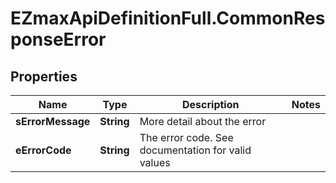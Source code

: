 # EZmaxApiDefinitionFull.CommonResponseError

## Properties

Name | Type | Description | Notes
------------ | ------------- | ------------- | -------------
**sErrorMessage** | **String** | More detail about the error | 
**eErrorCode** | **String** | The error code. See documentation for valid values | 


